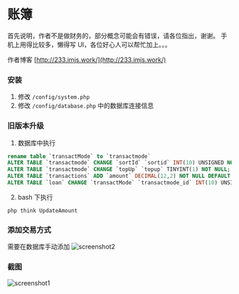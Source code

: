 账簿
====

首先说明，作者不是做财务的，部分概念可能会有错误，请各位指出，谢谢。
手机上用得比较多，懒得写 UI，各位好心人可以帮忙加上。。。

作者博客 [http://233.imjs.work/](http://233.imjs.work/)

### 安装

1. 修改 ``/config/system.php``
2. 修改 ``/config/database.php`` 中的数据库连接信息

### 旧版本升级

1. 数据库中执行

```sql
rename table `transactMode` to `transactmode`
ALTER TABLE `transactmode` CHANGE `sortId` `sortid` INT(10) UNSIGNED NOT NULL DEFAULT '0';
ALTER TABLE `transactmode` CHANGE `topUp` `topup` TINYINT(1) NOT NULL;
ALTER TABLE `transactions` ADD `amount` DECIMAL(12,2) NOT NULL DEFAULT '0' AFTER `txt`;
ALTER TABLE `loan` CHANGE `transactMode` `transactmode_id` INT(10) UNSIGNED NOT NULL;
```

2. bash 下执行

```shell
php think UpdateAmount
```

### 添加交易方式

需要在数据库手动添加
![screenshot2](http://233.imjs.work/uploads/2016/07/QQ截图20160711012709.jpg)

### 截图

![screenshot1](http://233.imjs.work/uploads/2016/07/20160711012241.png)